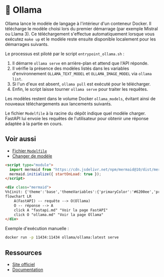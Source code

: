 # 🦙 Ollama

Ollama lance le modèle de langage à l'intérieur d'un conteneur Docker. Il télécharge
le modèle choisi lors du premier démarrage (par exemple Mistral ou Llama 3).
Ce téléchargement s'effectue automatiquement lorsque vous exécutez `make up` et
le modèle reste ensuite disponible localement pour les démarrages suivants.

Le processus est piloté par le script `entrypoint_ollama.sh` :
1. Il démarre `ollama serve` en arrière-plan et attend que l'API réponde.
2. Il vérifie la présence des modèles listés dans les variables d'environnement
   `OLLAMA_TEXT_MODEL` et `OLLAMA_IMAGE_MODEL` via `ollama list`.
3. Si l'un d'eux est absent, `ollama pull` est exécuté pour le télécharger.
4. Enfin, le script laisse tourner `ollama serve` pour traiter les requêtes.

Les modèles restent dans le volume Docker `ollama_models`, évitant ainsi de
nouveaux téléchargements aux lancements suivants.

Le fichier `Modelfile` à la racine du dépôt indique quel modèle charger. FastAPI
lui envoie les requêtes de l'utilisateur pour obtenir une réponse adaptée à la
partie en cours.

## Voir aussi

- [Fichier `Modelfile`](../reference/modelfile.md)
- [Changer de modèle](../guides/changer-modele.md)

```html
<script type="module">
  import mermaid from "https://cdn.jsdelivr.net/npm/mermaid@10/dist/mermaid.esm.min.mjs";
  mermaid.initialize({ startOnLoad: true });
</script>

<div class="mermaid">
%%{init: {'theme':'base','themeVariables':{'primaryColor':'#6200ee','primaryTextColor':'#ffffff','primaryBorderColor':'#6200ee','lineColor':'#6200ee','fontFamily':'Roboto'}}}%%
flowchart LR
    A(FastAPI) -- requête --> O(Ollama)
    O -- réponse --> A
    click A "fastapi.md" "Voir la page FastAPI"
    click O "ollama.md" "Voir la page Ollama"
</div>
```

Exemple d'exécution manuelle :
```bash
docker run -p 11434:11434 ollama/ollama:latest serve
```

## Ressources
- [Site officiel](https://ollama.ai/)
- [Documentation](https://ollama.ai/docs)

